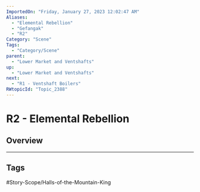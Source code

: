 ```yaml
---
ImportedOn: "Friday, January 27, 2023 12:02:47 AM"
Aliases:
  - "Elemental Rebellion"
  - "Gefangak"
  - "R2"
Category: "Scene"
Tags:
  - "Category/Scene"
parent:
  - "Lower Market and Ventshafts"
up:
  - "Lower Market and Ventshafts"
next:
  - "R1 - Ventshaft Boilers"
RWtopicId: "Topic_2388"
---
```

# R2 - Elemental Rebellion
## Overview

---
## Tags
#Story-Scope/Halls-of-the-Mountain-King

